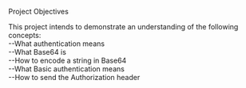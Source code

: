 Project Objectives

This project intends to demonstrate an understanding of the following concepts:<br>
--What authentication means<br>
--What Base64 is<br>
--How to encode a string in Base64<br>
--What Basic authentication means<br>
--How to send the Authorization header
